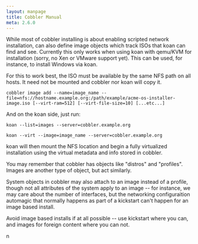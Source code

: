 ```yaml
---
layout: manpage
title: Cobbler Manual
meta: 2.6.0
---
```

While most of cobbler installing is about enabling scripted network
installation, can also define image objects which track ISOs that
koan can find and see. Currently this only works when using koan
with qemu/KVM for installation (sorry, no Xen or VMware support
yet). This can be used, for instance, to install Windows via koan.

For this to work best, the ISO must be available by the same NFS
path on all hosts. It need not be mounted and cobbler nor koan will
copy it.

    cobbler image add --name=image_name --file=nfs://hostname.example.org:/path/example/acme-os-installer-image.iso [--virt-ram=512] [--virt-file-size=10] [...etc...]

And on the koan side, just run:

    koan --list=images --server=cobbler.example.org
    
    koan --virt --image=image_name --server=cobbler.example.org

koan will then mount the NFS location and begin a fully virtualized
installation using the virtual metadata and info stored in
cobbler.

You may remember that cobbler has objects like "distros" and
"profiles". Images are another type of object, but act similarly.

System objects in cobbler may also attach to an image instead of a
profile, though not all attributes of the system apply to an image
-- for instance, we may care about the number of interfaces, but
the networking configuraition automagic that normally happens as
part of a kickstart can't happen for an image based install.

Avoid image based installs if at all possible -- use kickstart
where you can, and images for foreign content where you can not.

n
